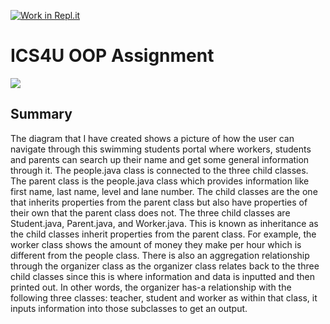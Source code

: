 [![Work in Repl.it](https://classroom.github.com/assets/work-in-replit-14baed9a392b3a25080506f3b7b6d57f295ec2978f6f33ec97e36a161684cbe9.svg)](https://classroom.github.com/online_ide?assignment_repo_id=3824713&assignment_repo_type=AssignmentRepo)
# ICS4U OOP Assignment

<img src = "https://cdn.discordapp.com/attachments/780949821946331137/796908857884147742/unknown.png">

## Summary

The diagram that I have created shows a picture of how the user can navigate through this swimming students portal where workers, students and parents can search up their name and get some general information through it. The people.java class is connected to the three child classes. The parent class is the people.java class which provides information like first name, last name, level and lane number. The child classes are the one that inherits properties from the parent class but also have properties of their own that the parent class does not. The three child classes are Student.java, Parent.java, and Worker.java. This is known as inheritance as the child classes inherit properties from the parent class. For example, the worker class shows the amount of money they make per hour which is different from the people class. There is also an aggregation relationship through the organizer class as the organizer class relates back to the three child classes since this is where information and data is inputted and then printed out. In other words, the organizer has-a relationship with the following three classes: teacher, student and worker as within that class, it inputs information into those subclasses to get an output. 

